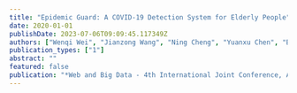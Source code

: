 ```yaml
---
title: "Epidemic Guard: A COVID-19 Detection System for Elderly People"
date: 2020-01-01
publishDate: 2023-07-06T09:09:45.117349Z
authors: ["Wenqi Wei", "Jianzong Wang", "Ning Cheng", "Yuanxu Chen", "Bao Zhou", "Jing Xiao"]
publication_types: ["1"]
abstract: ""
featured: false
publication: "*Web and Big Data - 4th International Joint Conference, APWeb-WAIM 2020, Tianjin, China, September 18-20, 2020, Proceedings, Part II*"
---
```


